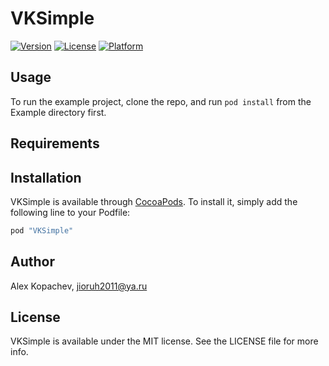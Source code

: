 # VKSimple

[![Version](https://img.shields.io/cocoapods/v/VKSimple.svg?style=flat)](http://cocoapods.org/pods/VKSimple)
[![License](https://img.shields.io/cocoapods/l/VKSimple.svg?style=flat)](http://cocoapods.org/pods/VKSimple)
[![Platform](https://img.shields.io/cocoapods/p/VKSimple.svg?style=flat)](http://cocoapods.org/pods/VKSimple)

## Usage

To run the example project, clone the repo, and run `pod install` from the Example directory first.

## Requirements

## Installation

VKSimple is available through [CocoaPods](http://cocoapods.org). To install
it, simply add the following line to your Podfile:

```ruby
pod "VKSimple"
```

## Author

Alex Kopachev, jioruh2011@ya.ru

## License

VKSimple is available under the MIT license. See the LICENSE file for more info.
